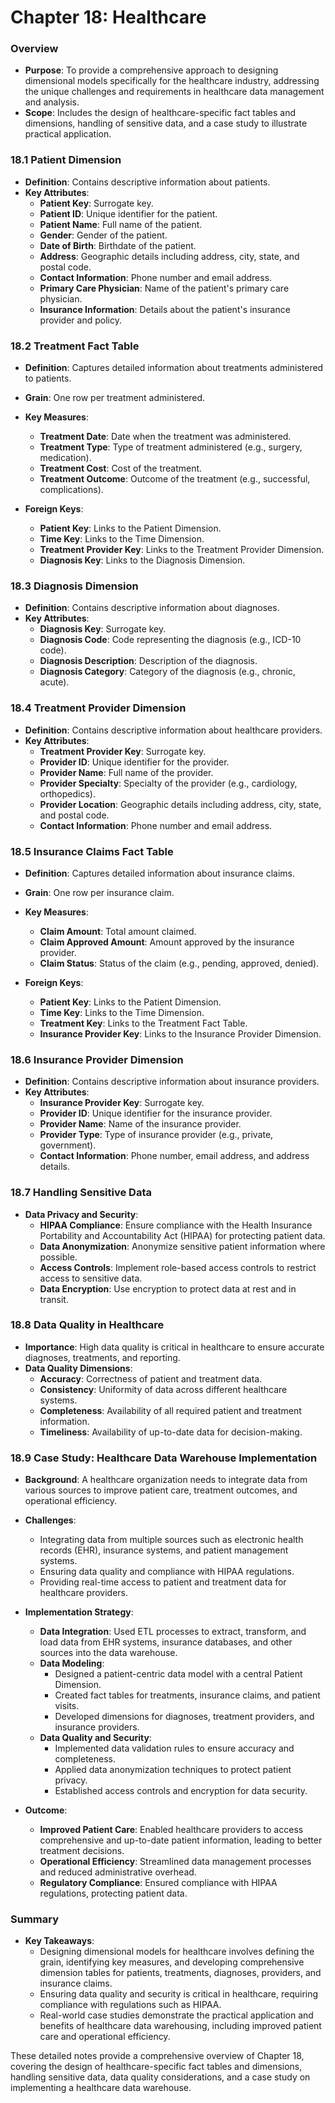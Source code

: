 # Chapter 18: Healthcare

### Overview
- **Purpose**: To provide a comprehensive approach to designing dimensional models specifically for the healthcare industry, addressing the unique challenges and requirements in healthcare data management and analysis.
- **Scope**: Includes the design of healthcare-specific fact tables and dimensions, handling of sensitive data, and a case study to illustrate practical application.

### 18.1 Patient Dimension
- **Definition**: Contains descriptive information about patients.
- **Key Attributes**:
  - **Patient Key**: Surrogate key.
  - **Patient ID**: Unique identifier for the patient.
  - **Patient Name**: Full name of the patient.
  - **Gender**: Gender of the patient.
  - **Date of Birth**: Birthdate of the patient.
  - **Address**: Geographic details including address, city, state, and postal code.
  - **Contact Information**: Phone number and email address.
  - **Primary Care Physician**: Name of the patient's primary care physician.
  - **Insurance Information**: Details about the patient's insurance provider and policy.

### 18.2 Treatment Fact Table
- **Definition**: Captures detailed information about treatments administered to patients.
- **Grain**: One row per treatment administered.
- **Key Measures**:
  - **Treatment Date**: Date when the treatment was administered.
  - **Treatment Type**: Type of treatment administered (e.g., surgery, medication).
  - **Treatment Cost**: Cost of the treatment.
  - **Treatment Outcome**: Outcome of the treatment (e.g., successful, complications).

- **Foreign Keys**:
  - **Patient Key**: Links to the Patient Dimension.
  - **Time Key**: Links to the Time Dimension.
  - **Treatment Provider Key**: Links to the Treatment Provider Dimension.
  - **Diagnosis Key**: Links to the Diagnosis Dimension.

### 18.3 Diagnosis Dimension
- **Definition**: Contains descriptive information about diagnoses.
- **Key Attributes**:
  - **Diagnosis Key**: Surrogate key.
  - **Diagnosis Code**: Code representing the diagnosis (e.g., ICD-10 code).
  - **Diagnosis Description**: Description of the diagnosis.
  - **Diagnosis Category**: Category of the diagnosis (e.g., chronic, acute).

### 18.4 Treatment Provider Dimension
- **Definition**: Contains descriptive information about healthcare providers.
- **Key Attributes**:
  - **Treatment Provider Key**: Surrogate key.
  - **Provider ID**: Unique identifier for the provider.
  - **Provider Name**: Full name of the provider.
  - **Provider Specialty**: Specialty of the provider (e.g., cardiology, orthopedics).
  - **Provider Location**: Geographic details including address, city, state, and postal code.
  - **Contact Information**: Phone number and email address.

### 18.5 Insurance Claims Fact Table
- **Definition**: Captures detailed information about insurance claims.
- **Grain**: One row per insurance claim.
- **Key Measures**:
  - **Claim Amount**: Total amount claimed.
  - **Claim Approved Amount**: Amount approved by the insurance provider.
  - **Claim Status**: Status of the claim (e.g., pending, approved, denied).

- **Foreign Keys**:
  - **Patient Key**: Links to the Patient Dimension.
  - **Time Key**: Links to the Time Dimension.
  - **Treatment Key**: Links to the Treatment Fact Table.
  - **Insurance Provider Key**: Links to the Insurance Provider Dimension.

### 18.6 Insurance Provider Dimension
- **Definition**: Contains descriptive information about insurance providers.
- **Key Attributes**:
  - **Insurance Provider Key**: Surrogate key.
  - **Provider ID**: Unique identifier for the insurance provider.
  - **Provider Name**: Name of the insurance provider.
  - **Provider Type**: Type of insurance provider (e.g., private, government).
  - **Contact Information**: Phone number, email address, and address details.

### 18.7 Handling Sensitive Data
- **Data Privacy and Security**:
  - **HIPAA Compliance**: Ensure compliance with the Health Insurance Portability and Accountability Act (HIPAA) for protecting patient data.
  - **Data Anonymization**: Anonymize sensitive patient information where possible.
  - **Access Controls**: Implement role-based access controls to restrict access to sensitive data.
  - **Data Encryption**: Use encryption to protect data at rest and in transit.

### 18.8 Data Quality in Healthcare
- **Importance**: High data quality is critical in healthcare to ensure accurate diagnoses, treatments, and reporting.
- **Data Quality Dimensions**:
  - **Accuracy**: Correctness of patient and treatment data.
  - **Consistency**: Uniformity of data across different healthcare systems.
  - **Completeness**: Availability of all required patient and treatment information.
  - **Timeliness**: Availability of up-to-date data for decision-making.

### 18.9 Case Study: Healthcare Data Warehouse Implementation
- **Background**: A healthcare organization needs to integrate data from various sources to improve patient care, treatment outcomes, and operational efficiency.
- **Challenges**:
  - Integrating data from multiple sources such as electronic health records (EHR), insurance systems, and patient management systems.
  - Ensuring data quality and compliance with HIPAA regulations.
  - Providing real-time access to patient and treatment data for healthcare providers.

- **Implementation Strategy**:
  - **Data Integration**: Used ETL processes to extract, transform, and load data from EHR systems, insurance databases, and other sources into the data warehouse.
  - **Data Modeling**:
    - Designed a patient-centric data model with a central Patient Dimension.
    - Created fact tables for treatments, insurance claims, and patient visits.
    - Developed dimensions for diagnoses, treatment providers, and insurance providers.
  - **Data Quality and Security**:
    - Implemented data validation rules to ensure accuracy and completeness.
    - Applied data anonymization techniques to protect patient privacy.
    - Established access controls and encryption for data security.

- **Outcome**:
  - **Improved Patient Care**: Enabled healthcare providers to access comprehensive and up-to-date patient information, leading to better treatment decisions.
  - **Operational Efficiency**: Streamlined data management processes and reduced administrative overhead.
  - **Regulatory Compliance**: Ensured compliance with HIPAA regulations, protecting patient data.

### Summary
- **Key Takeaways**:
  - Designing dimensional models for healthcare involves defining the grain, identifying key measures, and developing comprehensive dimension tables for patients, treatments, diagnoses, providers, and insurance claims.
  - Ensuring data quality and security is critical in healthcare, requiring compliance with regulations such as HIPAA.
  - Real-world case studies demonstrate the practical application and benefits of healthcare data warehousing, including improved patient care and operational efficiency.

These detailed notes provide a comprehensive overview of Chapter 18, covering the design of healthcare-specific fact tables and dimensions, handling sensitive data, data quality considerations, and a case study on implementing a healthcare data warehouse.